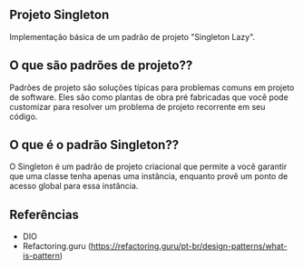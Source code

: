 ## Projeto Singleton

Implementação básica de um padrão de projeto "Singleton Lazy".

## O que são padrões de projeto??

Padrões de projeto são soluções típicas para problemas comuns em projeto de software. Eles são como plantas de obra pré fabricadas que você pode customizar para resolver um problema de projeto recorrente em seu código.

## O que é o padrão Singleton??

O Singleton é um padrão de projeto criacional que permite a você garantir que uma classe tenha apenas uma instância, enquanto provê um ponto de acesso global para essa instância.

## Referências

 * DIO
 * Refactoring.guru (https://refactoring.guru/pt-br/design-patterns/what-is-pattern)
